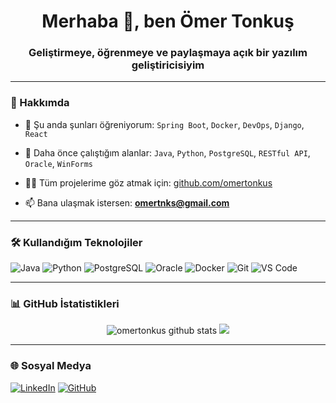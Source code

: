 <h1 align="center">Merhaba 👋, ben Ömer Tonkuş</h1>
<h3 align="center">Geliştirmeye, öğrenmeye ve paylaşmaya açık bir yazılım geliştiricisiyim</h3>

---

### 🚀 Hakkımda

- 🌱 Şu anda şunları öğreniyorum: `Spring Boot`, `Docker`, `DevOps`, `Django`, `React`

- 💼 Daha önce çalıştığım alanlar: `Java`, `Python`, `PostgreSQL`, `RESTful API`, `Oracle`, `WinForms`

- 👨‍💻 Tüm projelerime göz atmak için: [github.com/omertonkus](https://github.com/omertonkus)

- 📫 Bana ulaşmak istersen: **omertnks@gmail.com**

---

### 🛠️ Kullandığım Teknolojiler

![Java](https://img.shields.io/badge/-Java-333333?style=flat&logo=java)
![Python](https://img.shields.io/badge/-Python-333333?style=flat&logo=python)
![PostgreSQL](https://img.shields.io/badge/-PostgreSQL-333333?style=flat&logo=postgresql)
![Oracle](https://img.shields.io/badge/-Oracle-333333?style=flat&logo=oracle)
![Docker](https://img.shields.io/badge/-Docker-333333?style=flat&logo=docker)
![Git](https://img.shields.io/badge/-Git-333333?style=flat&logo=git)
![VS Code](https://img.shields.io/badge/-VS%20Code-333333?style=flat&logo=visual-studio-code)

---

### 📊 GitHub İstatistikleri

<p align="center">
  <img src="https://github-readme-stats.vercel.app/api?username=omertonkus&show_icons=true&theme=tokyonight" alt="omertonkus github stats" />
  <img src="https://github-readme-streak-stats.herokuapp.com/?user=omertonkus&theme=tokyonight" />
</p>

---

### 🌐 Sosyal Medya

[![LinkedIn](https://img.shields.io/badge/-LinkedIn-0077B5?style=flat&logo=linkedin)](https://linkedin.com/in/omertonkus)
[![GitHub](https://img.shields.io/badge/-GitHub-181717?style=flat&logo=github)](https://github.com/omertonkus)

